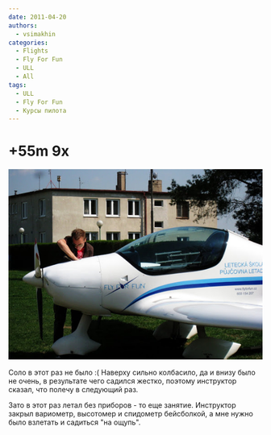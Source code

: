 ```yaml
---
date: 2011-04-20
authors:
  - vsimakhin
categories:
  - Flights
  - Fly For Fun
  - ULL
  - All
tags:
  - ULL
  - Fly For Fun
  - Курсы пилота
---
```


# +55m 9x

![ультралайт](IMG_0010.jpg)

Соло в этот раз не было :( Наверху сильно колбасило, да и внизу было не очень, в результате чего садился жестко, поэтому инструктор сказал, что полечу в следующий раз.

Зато в этот раз летал без приборов - то еще занятие. Инструктор закрыл вариометр, высотомер и спидометр бейсболкой, а мне нужно было взлетать и садиться "на ощупь".